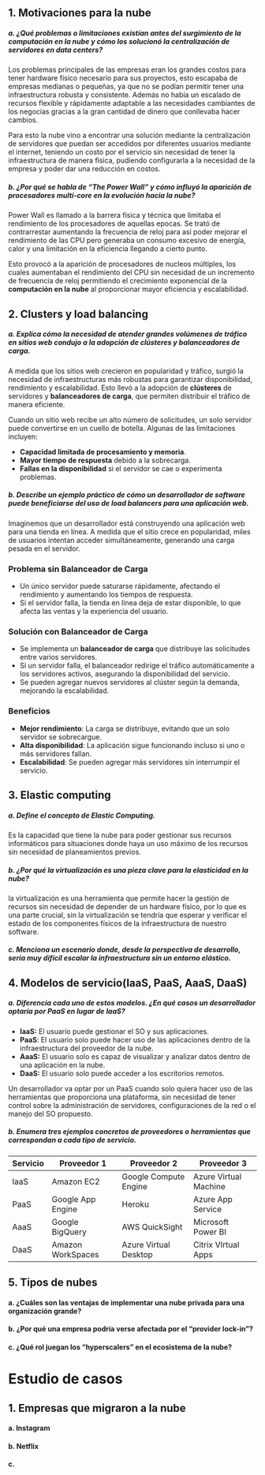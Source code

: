 ## 1. Motivaciones para la nube

##### a. ¿Qué problemas o limitaciones existían antes del surgimiento de la computación en la nube y cómo los solucionó la centralización de servidores en data centers?

Los problemas principales de las empresas eran los grandes costos para tener hardware físico necesario para sus proyectos, esto escapaba de empresas medianas o pequeñas, ya que no se podían permitir tener una infraestructura robusta y consistente. Además no había un escalado de recursos flexible y rápidamente adaptable a las necesidades cambiantes de los negocias gracias a la gran cantidad de dinero que conllevaba hacer cambios.

Para esto la nube vino a encontrar una solución mediante la centralización de servidores que puedan ser accedidos por diferentes usuarios mediante el internet, teniendo un costo por el servicio sin necesidad de tener la infraestructura de manera física, pudiendo configurarla a la necesidad de la empresa y poder dar una reducción en costos.

##### b. ¿Por qué se habla de “The Power Wall” y cómo influyó la aparición de procesadores multi-core en la evolución hacia la nube?

Power Wall es llamado a la barrera física y técnica que limitaba el rendimiento de los procesadores de aquellas epocas. Se trató de contrarrestar aumentando la frecuencia de reloj para así poder mejorar el rendimiento de las CPU pero generaba un consumo excesivo de energía, calor y una limitación en la eficiencia llegando a cierto punto.

Esto provocó a la aparición de procesadores de nucleos múltiples, los cuales aumentaban el rendimiento del CPU sin necesidad de un incremento de frecuencia de reloj permitiendo el crecimiento exponencial de la **computación en la nube** al proporcionar mayor eficiencia y escalabilidad.
## 2. Clusters y load balancing
##### a. Explica cómo la necesidad de atender grandes volúmenes de tráfico en sitios web condujo a la adopción de clústeres y balanceadores de carga.
A medida que los sitios web crecieron en popularidad y tráfico, surgió la necesidad de infraestructuras más robustas para garantizar disponibilidad, rendimiento y escalabilidad. Esto llevó a la adopción de **clústeres** de servidores y **balanceadores de carga**, que permiten distribuir el tráfico de manera eficiente.

Cuando un sitio web recibe un alto número de solicitudes, un solo servidor puede convertirse en un cuello de botella. Algunas de las limitaciones incluyen:
- **Capacidad limitada de procesamiento y memoria**.
- **Mayor tiempo de respuesta** debido a la sobrecarga.
- **Fallas en la disponibilidad** si el servidor se cae o experimenta problemas.

##### b. Describe un ejemplo práctico de cómo un desarrollador de software puede beneficiarse del uso de load balancers para una aplicación web.
Imaginemos que un desarrollador está construyendo una aplicación web para una tienda en línea. A medida que el sitio crece en popularidad, miles de usuarios intentan acceder simultáneamente, generando una carga pesada en el servidor.

### Problema sin Balanceador de Carga
- Un único servidor puede saturarse rápidamente, afectando el rendimiento y aumentando los tiempos de respuesta.
- Si el servidor falla, la tienda en línea deja de estar disponible, lo que afecta las ventas y la experiencia del usuario.

### Solución con Balanceador de Carga

- Se implementa un **balanceador de carga** que distribuye las solicitudes entre varios servidores.
- Si un servidor falla, el balanceador redirige el tráfico automáticamente a los servidores activos, asegurando la disponibilidad del servicio.
- Se pueden agregar nuevos servidores al clúster según la demanda, mejorando la escalabilidad.
### Beneficios

- **Mejor rendimiento**: La carga se distribuye, evitando que un solo servidor se sobrecargue.
- **Alta disponibilidad**: La aplicación sigue funcionando incluso si uno o más servidores fallan.
- **Escalabilidad**: Se pueden agregar más servidores sin interrumpir el servicio.

## 3. Elastic computing

##### a. Define el concepto de Elastic Computing.

Es la capacidad que tiene la nube para poder gestionar sus recursos informáticos para situaciones donde haya un uso máximo de los recursos sin necesidad de planeamientos previos.

##### b. ¿Por qué la virtualización es una pieza clave para la elasticidad en la nube?

la virtualización es una herramienta que permite hacer la gestión de recursos sin necesidad de depender de un hardware físico, por lo que es una parte crucial, sin la virtualización se tendría que esperar y verificar el estado de los componentes físicos de la infraestructura de nuestro software.

##### c. Menciona un escenario donde, desde la perspectiva de desarrollo, sería muy difícil escalar la infraestructura sin un entorno elástico.


## 4. Modelos de servicio(IaaS, PaaS, AaaS, DaaS)
##### a. Diferencia cada uno de estos modelos. ¿En qué casos un desarrollador optaría por PaaS en lugar de IaaS?

- **IaaS:** El usuario puede gestionar el SO y sus aplicaciones.
- **PaaS**: El usuario solo puede hacer uso de las aplicaciones dentro de la infraestructura del proveedor de la nube.
- **AaaS:** El usuario solo es capaz de visualizar y analizar datos dentro de una aplicación en la nube.
- **DaaS:** El usuario solo puede acceder a los escritorios remotos.

Un desarrollador va optar por un PaaS cuando solo quiera hacer uso de las herramientas que proporciona una plataforma, sin necesidad de tener control sobre la administración de servidores, configuraciones de la red o el manejo del SO propuesto.

##### b. Enumera tres ejemplos concretos de proveedores o herramientas que correspondan a cada tipo de servicio.

| Servicio | Proveedor 1       | Proveedor 2           | Proveedor 3           |
| -------- | ----------------- | --------------------- | --------------------- |
| IaaS     | Amazon EC2        | Google Compute Engine | Azure Virtual Machine |
| PaaS     | Google App Engine | Heroku                | Azure App Service     |
| AaaS     | Google BigQuery   | AWS QuickSight        | Microsoft Power BI    |
| DaaS     | Amazon WorkSpaces | Azure Virtual Desktop | Citrix VIrtual Apps   |

## 5. Tipos de nubes
#### a. ¿Cuáles son las ventajas de implementar una nube privada para una organización grande?

#### b. ¿Por qué una empresa podría verse afectada por el “provider lock-in”?

#### c. ¿Qué rol juegan los “hyperscalers” en el ecosistema de la nube?


# Estudio de casos

## 1. Empresas que migraron a la nube
#### a. Instagram

#### b. Netflix

#### c.

